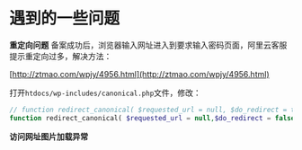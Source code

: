 # 遇到的一些问题

**重定向问题**
备案成功后，浏览器输入网址进入到要求输入密码页面，阿里云客服提示重定向过多，解决方法：

[http://ztmao.com/wpjy/4956.html](http://ztmao.com/wpjy/4956.html)

打开`htdocs/wp-includes/canonical.php`文件，修改：

```php
// function redirect_canonical( $requested_url = null, $do_redirect = true ) {
function redirect_canonical( $requested_url = null,$do_redirect = false) {
```

**访问网址图片加载异常**
